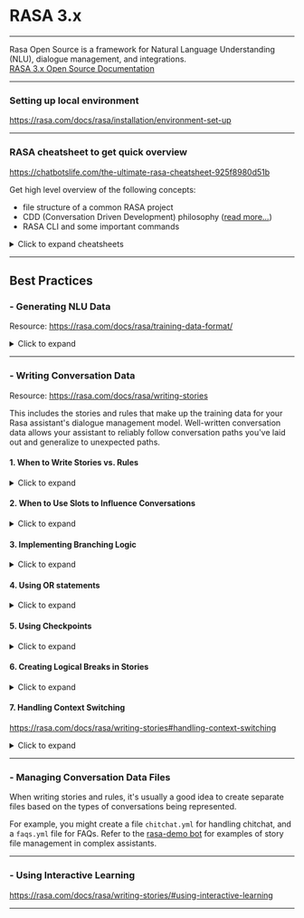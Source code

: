 # RASA 3.x

----

Rasa Open Source is a framework for Natural Language Understanding (NLU), dialogue management, and integrations.
<br/>
[RASA 3.x Open Source Documentation](https://rasa.com/docs/rasa/)

----

### Setting up local environment
https://rasa.com/docs/rasa/installation/environment-set-up

----

### RASA cheatsheet to get quick overview
https://chatbotslife.com/the-ultimate-rasa-cheatsheet-925f8980d51b

Get high level overview of the following concepts:
- file structure of a common RASA project
- CDD (Conversation Driven Development) philosophy ([read more...](https://rasa.com/docs/rasa/conversation-driven-development/))
- RASA CLI and some important commands

<details>
<summary>Click to expand cheatsheets</summary>

![RASA Cheatsheet 1](/images/rasa_cheatsheet_01.png)
![RASA Cheatsheet 2](/images/rasa_cheatsheet_02.png)
</details>

----

## Best Practices

### - Generating NLU Data

Resource: https://rasa.com/docs/rasa/training-data-format/

<details>
<summary>Click to expand</summary>

- **What is NLU? :** Natural Language Understanding is the part of Rasa that performs intent classification, entity extraction, and response retrieval.

- NLU will take in a sentence such as "I am looking for a French restaurant in the center of town" and return structured data like:
```json
{
  "intent": "search_restaurant",
  "entities": {
    "cuisine": "French",
    "location": "center"
  }
}
```

- **User Messages:** All user messages are specified with the `intent:` key and an optional `entities:` key.

- Improving entity recognition in Rasa can be done using pre-trained entity extractors, regexes, lookup tables, and synonyms.

- Handling edge cases like misspellings and defining an out-of-scope intent are important strategies for robust NLU models.

- **Defining an Out-of-scope Intent:** It is always a good idea to define an out_of_scope intent in your bot to capture any user messages outside of your bot's domain. When an out_of_scope intent is identified, you can respond with messages such as "I'm not sure how to handle that.".

- Adding a character-level featurizer provides an effective defense against spelling errors by accounting for parts of words, instead of only whole words. You can add character level featurization to your pipeline by using the char_wb analyzer for the CountVectorsFeaturizer, for example:
```yml
pipeline:
# <other components>
- name: CountVectorsFeaturizer
  analyze: char_wb
  min_ngram: 1
  max_ngram: 4
# <other components>
```

#### Avoiding Intent Confusion

Intent confusion often occurs when you want your assistant's response to be conditioned on information provided by the user. For example, "How do I migrate to Rasa from IBM Watson?" versus "I want to migrate from Dialogflow."

Since each of these messages will lead to a different response, your initial approach might be to create separate intents for each migration type, e.g. `watson_migration` and `dialogflow_migration`. However, these intents are trying to achieve the same goal (migrating to Rasa) and will likely be phrased similarly, which may cause the model to confuse these intents.

To avoid intent confusion, group these training examples into single `migration` intent and make the response depend on the value of a categorical `product` slot that comes from an entity. This also makes it easy to handle the case when no entity is provided, e.g. "How do I migrate to Rasa?" For example:

```yml
stories:
- story: migrate from IBM Watson
  steps:
    - intent: migration
      entities:
      - product
    - slot_was_set:
      - product: Watson
    - action: utter_watson_migration

- story: migrate from Dialogflow
  steps:
    - intent: migration
      entities:
      - product
    - slot_was_set:
      - product: Dialogflow
    - action: utter_dialogflow_migration

- story: migrate from unspecified
  steps:
    - intent: migration
    - action: utter_ask_migration_product
```

</details>

----

### - Writing Conversation Data

Resource: https://rasa.com/docs/rasa/writing-stories

This includes the stories and rules that make up the training data for your Rasa assistant's dialogue management model. Well-written conversation data allows your assistant to reliably follow conversation paths you've laid out and generalize to unexpected paths.

#### 1. When to Write Stories vs. Rules

<details>
<summary>Click to expand</summary>

Rules are a type of training data used by the dialogue manager for handling pieces of conversations that should always follow the same path. Rules can be useful when implementing:

1. One-turn interactions: Some messages do not require any context to answer them. Rules are an easy way to map intents to responses, specifying fixed answers to these messages.

2. Fallback behavior: In combination with the FallbackClassifier, you can write rules to respond to low-confidence user messages with a certain fallback behavior.

3. Forms: Both activating and submitting a form will often follow a fixed path. You can also write rules to handle unexpected input during a form.

</details>

#### 2. When to Use Slots to Influence Conversations

<details>
<summary>Click to expand</summary>

- Slots act as your bot’s memory. When you define a slot, you can define whether a slot should influence the conversation or not. Slots with the property `influence_conversation` set to false can only store information. Slots with the property `influence_conversation` set to true can affect the dialogue flow based on the information stored in it.

- All slots which influence the conversation need to be added to your stories or rules.

- For example, you can use a boolean slot set by a custom action to control the dialogue flow based on its value using the following stories:
```yaml
stories:
- story: Welcome message, premium user
  steps:
   - intent: greet
   - action: action_check_profile
   - slot_was_set:
     - premium_account: true
   - action: utter_welcome_premium

- story: Welcome message, basic user
  steps:
   - intent: greet
   - action: action_check_profile
   - slot_was_set:
     - premium_account: false
   - action: utter_welcome_basic
   - action: utter_ask_upgrade
```

</details>

#### 3. Implementing Branching Logic

<details>
<summary>Click to expand</summary>

- In cases where a value is used only to determine the bot's response, consider embedding the decision logic inside a custom action as opposed to using a featurized slot in your stories. This can help reduce overall complexity and make your stories easier to manage.

- For example, you can convert these stories:
```yaml
stories:
- story: It's raining now
  steps:
  - intent: check_for_rain
  - action: action_check_for_rain
  - slot_was_set:
    - raining: true
  - action: utter_is_raining
  - action: utter_bring_umbrella

- story: It isn't raining now
  steps:
  - intent: check_for_rain
  - action: action_check_for_rain
  - slot_was_set:
    - raining: false
  - action: utter_not_raining
  - action: utter_no_umbrella_needed
```
&nbsp;&nbsp;&nbsp;&nbsp;&nbsp;&nbsp;&nbsp;&nbsp;into a single story:
```yaml
stories:
- story: check for rain
  steps:
  - intent: check_for_rain
  - action: action_check_for_rain
```
&nbsp;&nbsp;&nbsp;&nbsp;&nbsp;&nbsp;&nbsp;&nbsp;with the custom action code:
```python
def run(self, dispatcher, tracker, domain):
    is_raining = check_rain()
    if is_raining:
        dispatcher.utter_message(template="utter_is_raining")
        dispatcher.utter_message(template="utter_bring_umbrella")
    else:
        dispatcher.utter_message(template="utter_not_raining")
        dispatcher.utter_message(template="utter_no_umbrella_needed")
    return []
```

- In cases where the value is used to influence the action flow going forward, return a featurized slot to determine the stories. For example, if you want to collect information about new users, but not returning ones, your stories might look like this:

```yaml
stories:
- story: greet new user
  steps:
  - intent: greet
  - action: check_user_status
  - slot_was_set:
    - new_user: true
  - action: utter_greet
  - action: new_user_form
  - active_loop: new_user_form
  - active_loop: null

- story: greet returning user
  steps:
  - intent: greet
  - action: check_user_status
  - slot_was_set:
    - new_user: false
  - action: utter_greet
  - action: utter_how_can_help
```
</details>

#### 4. Using OR statements

<details>
<summary>Click to expand</summary>

- In stories where different intents or slot events are handled by your bot in the same way, you can use OR statements as an alternative to creating a new story.

- For example, you can merge these two stories:
```yaml
stories:
- story: newsletter signup
  steps:
  - intent: signup_newsletter
  - action: utter_ask_confirm_signup
  - intent: affirm
  - action: action_signup_newsletter

- story: newsletter signup, confirm via thanks
  steps:
  - intent: signup_newsletter
  - action: utter_ask_confirm_signup
  - intent: thanks
  - action: action_signup_newsletter
```
&nbsp;&nbsp;&nbsp;&nbsp;&nbsp;&nbsp;&nbsp;&nbsp;into a single story with an OR statement:
```yaml
stories:
- story: newsletter signup with OR
  steps:
  - intent: signup_newsletter
  - action: utter_ask_confirm_signup
  - or:
    - intent: affirm
    - intent: thanks
  - action: action_signup_newsletter
```

&nbsp;&nbsp;&nbsp;&nbsp;&nbsp;&nbsp;&nbsp;&nbsp;At training time, this story will be split into two original stories.
</details>

#### 5. Using Checkpoints

<details>
<summary>Click to expand</summary>

- Checkpoints are useful for modularizing your stories into separate blocks that are repeated often. For example, if you want your bot to ask for user feedback at the end of each conversation flow, you can use a checkpoint to avoid having to include the feedback interaction at the end of each story:
```yaml
stories:
- story: beginning of conversation
  steps:
  - intent: greet
  - action: utter_greet
  - intent: goodbye
  - action: utter_goodbye
  - checkpoint: ask_feedback

- story: user provides feedback
  steps:
  - checkpoint: ask_feedback
  - action: utter_ask_feedback
  - intent: inform
  - action: utter_thank_you
  - action: utter_anything_else

- story: user doesn't have feedback
  steps:
  - checkpoint: ask_feedback
  - action: utter_ask_feedback
  - intent: deny
  - action: utter_no_problem
  - action: utter_anything_else
```
**DO NOT OVERUSE:** Using checkpoints inside existing checkpoints is highly discouraged as this increases training time significantly and makes your stories difficult to understand.
</details>

#### 6. Creating Logical Breaks in Stories

<details>
<summary>Click to expand</summary>

<br/>
Always consider separating longer stories into smaller conversational blocks that will handle the sub-tasks.

A happy path story for handling a lost credit card might look like:
<details>
<summary>Click to expand example</summary>

```yaml
stories:
- story: Customer loses a credit card, reviews transactions, and gets a new card
  steps:
  - intent: card_lost
  - action: check_transactions
  - slot_was_set:
    - reviewed_transactions: ["starbucks"]
  - action: utter_ask_fraudulent_transactions
  - intent: inform
  - action: action_update_transactions
  - intent: affirm
  - action: utter_confirm_transaction_dispute
  - action: utter_replace_card
  - action: mailing_address_form
  - active_loop: mailing_address
  - active_loop: null
  - action: utter_sent_replacement
  - action: utter_anything_else
  - intent: affirm
  - action: utter_help
```
</details>
<br/>
This involves a series of sub-tasks, namely checking spending history for fraudulent transactions, confirming a mailing address for a replacement card, and then following up with the user with any additional requests. In this conversation arc, there are several places where the bot prompts for user input, creating branching paths that need to be accounted for.
<br/><br/>
For example, when prompted with "utter_ask_fraudulent_transactions", the user might respond with a "deny" intent if none are applicable. The user might also choose to respond with a "deny" intent when asked if there's anything else the bot can help them with.
<br/><br/>
We can separate out this long story into several smaller stories as:

```yaml
stories:
- story: Customer loses a credit card
  steps:
  - intent: card_lost
  - action: utter_card_locked
  - action: spending_history_form
  - active_loop: spending_history_form
  - active_loop: null
  - slot_was_set:
    - reviewed_transactions: ["starbucks"]
  - action: utter_ask_fraudulent_transactions

- story: Customer reviews transactions and gets a new card
  steps:
  - action: utter_ask_fraudulent_transactions
  - intent: inform
  - action: action_update_transactions
  - slot_was_set:
    - reviewed_transactions: ["target", "starbucks"]
  - intent: affirm
  - action: utter_confirm_transaction_dispute
  - action: utter_replace_card
  - action: mailing_address_form
  - active_loop: mailing_address
  - active_loop: null
  - action: utter_sent_replacement
  - action: utter_anything_else

- story: Customer has something else they need help with
  steps:
  - action: utter_anything_else
  - intent: affirm
  - action: utter_help
```
</details>

#### 7. Handling Context Switching
https://rasa.com/docs/rasa/writing-stories#handling-context-switching
<details>
<summary>Click to expand</summary>

- Often, users will not respond with the information you ask of them and instead deviate from the happy path with unrelated questions. Using CDD to understand what unhappy paths your users are taking, you can create stories for handling context switching.

- You can use either of Rules and Stories for context switching as per the requirement

- Example of context switching using Stories, if you want to switch context upon a user ask and then return to the original flow after that ask is complete:<br/>
![Example of Context Switching using Stories](/images/context_switching_using_stories.png)

&nbsp;&nbsp;&nbsp;&nbsp;&nbsp;&nbsp;&nbsp;&nbsp;You will need to create a story that describes this context-switching interaction:

```yaml
stories:
- story: Context switch from credit card payment to money transfer
  steps:
  - intent: pay_credit_card
  - action: credit_card_payment_form
  - active_loop: credit_card_payment_form
  - intent: transfer_money                         # - user requests a money transfer
  - active_loop: null                              # - deactivate the credit card form
  - action: transfer_money_form                    # - switch to the money transfer form
  - active_loop: transfer_money_form
  - active_loop: null
  - action: utter_continue_credit_card_payment     # - once the money transfer is completed,
                                                   #   ask the user to return to the
                                                   #   credit card payment form
```
</details>

----

### - Managing Conversation Data Files

When writing stories and rules, it's usually a good idea to create separate files based on the types of conversations being represented.

For example, you might create a file `chitchat.yml` for handling chitchat, and a `faqs.yml` file for FAQs. Refer to the [rasa-demo bot](https://github.com/RasaHQ/rasa-demo) for examples of story file management in complex assistants.

----

### - Using Interactive Learning
https://rasa.com/docs/rasa/writing-stories/#using-interactive-learning

----


